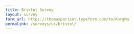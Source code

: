 ```yaml
---
title: Bristol Survey
layout: survey
form_url: https://thomasparisot.typeform.com/to/KnrgMa
permalink: /surveys/uk/bristol/
---
```

